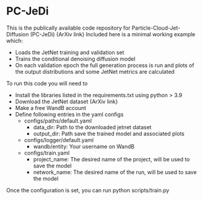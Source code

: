 # PC-JeDi

This is the publically available code repository for Particle-Cloud-Jet-Diffusion (PC-JeDi) {ArXiv link}
Included here is a minimal working example which:
* Loads the JetNet training and validation set
* Trains the conditional denoising diffusion model
* On each validation epoch the full generation process is run and plots of the output distributions and some JetNet metrics are calculated


To run this code you will need to
* Install the libraries listed in the requirements.txt using python > 3.9
* Download the JetNet dataset {ArXiv link}
* Make a free WandB account
* Define following entries in the yaml configs
    * configs/paths/default.yaml
        * data_dir: Path to the downloaded jetnet dataset
        * output_dir: Path save the trained model and associated plots
    * configs/logger/default.yaml
        * wandb/entity: Your username on WandB
    * configs/train.yaml
        * project_name: The desired name of the project, will be used to save the model
        * network_name: The desired name of the run, will be used to save the model

Once the configuration is set, you can run python scripts/train.py
